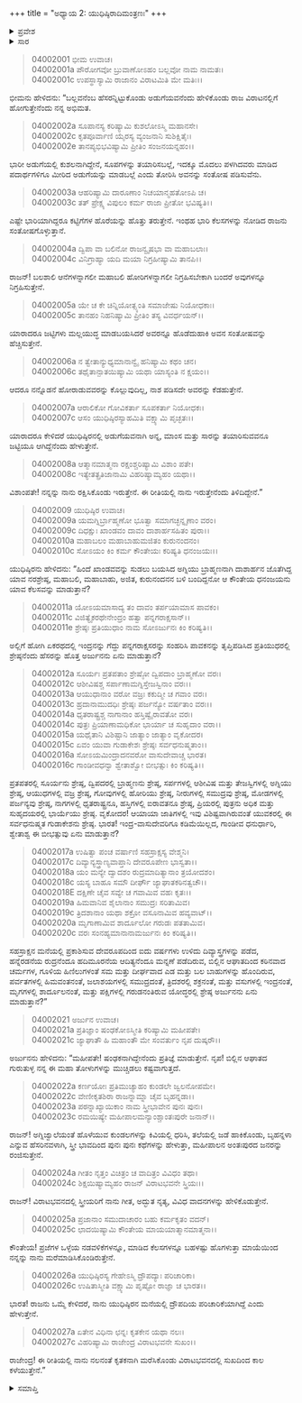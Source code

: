 +++
title = "ಅಧ್ಯಾಯ 2: ಯುಧಿಷ್ಠಿರಾದಿಮಂತ್ರಣಃ"
+++

<details><summary>ಪ್ರವೇಶ</summary>


।।   ಓಂ ಓಂ ನಮೋ ನಾರಾಯಣಾಯ।।   ಶ್ರೀ ವೇದವ್ಯಾಸಾಯ ನಮಃ ।।

ಶ್ರೀ ಕೃಷ್ಣದ್ವೈಪಾಯನ ವೇದವ್ಯಾಸ ವಿರಚಿತ  

**ಶ್ರೀ ಮಹಾಭಾರತ**

**ವಿರಾಟ ಪರ್ವ**

**ವೈರಾಟ ಪರ್ವ**

**ಅಧ್ಯಾಯ 2**

</details>


<details><summary>ಸಾರ</summary>

ಬಲ್ಲವನೆಂಬ ಹೆಸರನ್ನಿಟ್ಟುಕೊಂಡು ಅಡುಗೆಯವನೆಂದು ಹೇಳಿಕೊಂಡು ರಾಜ ವಿರಾಟನಲ್ಲಿಗೆ ಹೋಗುತ್ತೇನೆಂದು ಭೀಮನು ನಿರ್ಧರಿಸುವುದು (1-8). ಷಂಢಕನಾಗಿದ್ದೇನೆಂದು ಪ್ರತಿಜ್ಞೆ ಮಾಡಿ ಬೃಹನ್ನಳಾ ಎನ್ನುವ ಹೆಸರಿನವಳಾಗಿ, ಸ್ತ್ರೀ ಭಾವದಿಂದ ಮಹೀಪಾಲನ ಅಂತಃಪುರದಲ್ಲಿರುತ್ತೇನೆಂದು ಅರ್ಜುನನು ಹೇಳುವುದು (9-27).

</details>




> 04002001 ಭೀಮ ಉವಾಚ।  
04002001a ಪೌರೋಗವೋ ಬ್ರುವಾಣೋಽಹಂ ಬಲ್ಲವೋ ನಾಮ ನಾಮತಃ।  
04002001c ಉಪಸ್ಥಾಸ್ಯಾಮಿ ರಾಜಾನಂ ವಿರಾಟಮಿತಿ ಮೇ ಮತಿಃ।।

ಭೀಮನು ಹೇಳಿದನು: “ಬಲ್ಲವನೆಂಬ ಹೆಸರನ್ನಿಟ್ಟುಕೊಂಡು ಅಡುಗೆಯವನೆಂದು ಹೇಳಿಕೊಂಡು ರಾಜ ವಿರಾಟನಲ್ಲಿಗೆ ಹೋಗುತ್ತೇನೆಂದು ನನ್ನ ಅಭಿಮತ.

> 04002002a ಸೂಪಾನಸ್ಯ ಕರಿಷ್ಯಾಮಿ ಕುಶಲೋಽಸ್ಮಿ ಮಹಾನಸೇ।  
04002002c ಕೃತಪೂರ್ವಾಣಿ ಯೈರಸ್ಯ ವ್ಯಂಜನಾನಿ ಸುಶಿಕ್ಷಿತೈಃ।  
04002002e ತಾನಪ್ಯಭಿಭವಿಷ್ಯಾಮಿ ಪ್ರೀತಿಂ ಸಂಜನಯನ್ನಹಂ।।

ಭಾರೀ ಅಡುಗೆಯಲ್ಲಿ ಕುಶಲನಾಗಿದ್ದೇನೆ, ಸೂಪಗಳನ್ನು ತಯಾರಿಸಬಲ್ಲೆ, ಇದಕ್ಕೂ ಮೊದಲು ಪಳಗಿದವರು ಮಾಡಿದ ಪದಾರ್ಥಗಳಿಗೂ ಮೀರಿದ ಅಡುಗೆಯನ್ನು ಮಾಡಬಲ್ಲೆ ಎಂದು ತೋರಿಸಿ ಅವನನ್ನು ಸಂತೋಷ ಪಡಿಸುವೆನು.

> 04002003a ಆಹರಿಷ್ಯಾಮಿ ದಾರೂಣಾಂ ನಿಚಯಾನ್ಮಹತೋಽಪಿ ಚ।  
04002003c ತತ್ ಪ್ರೇಕ್ಷ್ಯ ವಿಪುಲಂ ಕರ್ಮ ರಾಜಾ ಪ್ರೀತೋ ಭವಿಷ್ಯತಿ।।

ಎಷ್ಟೇ ಭಾರಿಯಾಗಿದ್ದರೂ ಕಟ್ಟಿಗೆಗಳ ಹೊರೆಯನ್ನು ಹೊತ್ತು ತರುತ್ತೇನೆ. ಇಂಥಹ ಭಾರಿ ಕೆಲಸಗಳನ್ನು ನೋಡಿದ ರಾಜನು ಸಂತೋಷಗೊಳ್ಳುತ್ತಾನೆ.

> 04002004a ದ್ವಿಪಾ ವಾ ಬಲಿನೋ ರಾಜನ್ವೃಷಭಾ ವಾ ಮಹಾಬಲಾಃ।  
04002004c ವಿನಿಗ್ರಾಹ್ಯಾ ಯದಿ ಮಯಾ ನಿಗ್ರಹೀಷ್ಯಾಮಿ ತಾನಪಿ।।

ರಾಜನ್! ಬಲಶಾಲಿ ಆನೆಗಳನ್ನಾಗಲೀ ಮಹಾಬಲಿ ಹೋರಿಗಳನ್ನಾಗಲೀ ನಿಗ್ರಹಿಸಬೇಕಾಗಿ ಬಂದರೆ ಅವುಗಳನ್ನೂ ನಿಗ್ರಹಿಸುತ್ತೇನೆ.

> 04002005a ಯೇ ಚ ಕೇ ಚಿನ್ನಿಯೋತ್ಸ್ಯಂತಿ ಸಮಾಜೇಷು ನಿಯೋಧಕಾಃ।  
04002005c ತಾನಹಂ ನಿಹನಿಷ್ಯಾಮಿ ಪ್ರೀತಿಂ ತಸ್ಯ ವಿವರ್ಧಯನ್।।

ಯಾರಾದರೂ ಜಟ್ಟಿಗಳು ಮಲ್ಲಯುದ್ಧ ಮಾಡಬಯಸಿದರೆ ಅವರನ್ನೂ ಹೊಡೆದುಹಾಕಿ ಅವನ ಸಂತೋಷವನ್ನು ಹೆಚ್ಚಿಸುತ್ತೇನೆ.

> 04002006a ನ ತ್ವೇತಾನ್ಯುಧ್ಯಮಾನಾನ್ವೈ ಹನಿಷ್ಯಾಮಿ ಕಥಂ ಚನ।  
04002006c ತಥೈತಾನ್ಪಾತಯಿಷ್ಯಾಮಿ ಯಥಾ ಯಾಸ್ಯಂತಿ ನ ಕ್ಷಯಂ।।

ಆದರೂ ನನ್ನೊಡನೆ ಹೋರಾಡುವವರನ್ನು ಕೊಲ್ಲುವುದಿಲ್ಲ, ನಾಶ ಪಡಿಸದೇ ಅವರನ್ನು ಕೆಡಹುತ್ತೇನೆ.

> 04002007a ಆರಾಲಿಕೋ ಗೋವಿಕರ್ತಾ ಸೂಪಕರ್ತಾ ನಿಯೋಧಕಃ।  
04002007c ಆಸಂ ಯುಧಿಷ್ಠಿರಸ್ಯಾಹಮಿತಿ ವಕ್ಷ್ಯಾಮಿ ಪೃಚ್ಛತಃ।।

ಯಾರಾದರೂ ಕೇಳಿದರೆ ಯುಧಿಷ್ಠಿರನಲ್ಲಿ ಅಡುಗೆಯವನಾಗಿ ಅನ್ನ, ಮಾಂಸ ಮತ್ತು ಸಾರನ್ನು ತಯಾರಿಸುವವನೂ ಜಟ್ಟಿಯೂ ಆಗಿದ್ದೆನೆಂದು ಹೇಳುತ್ತೇನೆ.

> 04002008a ಆತ್ಮಾನಮಾತ್ಮನಾ ರಕ್ಷಂಶ್ಚರಿಷ್ಯಾಮಿ ವಿಶಾಂ ಪತೇ।  
04002008c ಇತ್ಯೇತತ್ಪ್ರತಿಜಾನಾಮಿ ವಿಹರಿಷ್ಯಾಮ್ಯಹಂ ಯಥಾ।।

ವಿಶಾಂಪತೇ! ನನ್ನನ್ನು ನಾನು ರಕ್ಷಿಸಿಕೊಂಡು ಇರುತ್ತೇನೆ. ಈ ರೀತಿಯಲ್ಲಿ ನಾನು ಇರುತ್ತೇನೆಂದು ತಿಳಿದಿದ್ದೇನೆ.”

> 04002009 ಯುಧಿಷ್ಠಿರ ಉವಾಚ।  
04002009a ಯಮಗ್ನಿರ್ಬ್ರಾಹ್ಮಣೋ ಭೂತ್ವಾ ಸಮಾಗಚ್ಛನ್ನೃಣಾಂ ವರಂ।  
04002009c ದಿಧಕ್ಷುಃ ಖಾಂಡವಂ ದಾವಂ ದಾಶಾರ್ಹಸಹಿತಂ ಪುರಾ।।  
04002010a ಮಹಾಬಲಂ ಮಹಾಬಾಹುಮಜಿತಂ ಕುರುನಂದನಂ।  
04002010c ಸೋಽಯಂ ಕಿಂ ಕರ್ಮ ಕೌಂತೇಯಃ ಕರಿಷ್ಯತಿ ಧನಂಜಯಃ।।

ಯುಧಿಷ್ಠಿರನು ಹೇಳಿದನು: “ಹಿಂದೆ ಖಾಂಡವವನ್ನು ಸುಡಲು ಬಯಸಿದ ಅಗ್ನಿಯು ಬ್ರಾಹ್ಮಣನಾಗಿ ದಾಶಾರ್ಹನ ಜೊತೆಗಿದ್ದ ಯಾವ ನರಶ್ರೇಷ್ಠ, ಮಹಾಬಲಿ, ಮಹಾಬಾಹು, ಅಜಿತ, ಕುರುನಂದನನ ಬಳಿ ಬಂದಿದ್ದನೋ ಆ ಕೌಂತೇಯ ಧನಂಜಯನು ಯಾವ ಕೆಲಸವನ್ನು ಮಾಡುತ್ತಾನೆ?

> 04002011a ಯೋಽಯಮಾಸಾದ್ಯ ತಂ ದಾವಂ ತರ್ಪಯಾಮಾಸ ಪಾವಕಂ।  
04002011c ವಿಜಿತ್ಯೈಕರಥೇನೇಂದ್ರಂ ಹತ್ವಾ ಪನ್ನಗರಾಕ್ಷಸಾನ್।।   
04002011e ಶ್ರೇಷ್ಠಃ ಪ್ರತಿಯುಧಾಂ ನಾಮ ಸೋಽರ್ಜುನಃ ಕಿಂ ಕರಿಷ್ಯತಿ।।

ಅಲ್ಲಿಗೆ ಹೋಗಿ ಏಕರಥದಲ್ಲಿ ಇಂದ್ರನನ್ನು ಗೆದ್ದು ಪನ್ನಗರಾಕ್ಷಸರನ್ನು ಸಂಹರಿಸಿ ಪಾವಕನನ್ನು ತೃಪ್ತಿಪಡಿಸಿದ ಪ್ರತಿಯುಧರಲ್ಲಿ ಶ್ರೇಷ್ಠನೆಂದು ಹೆಸರನ್ನು ಹೊತ್ತ ಅರ್ಜುನನು ಏನು ಮಾಡುತ್ತಾನೆ?

> 04002012a ಸೂರ್ಯಃ ಪ್ರತಪತಾಂ ಶ್ರೇಷ್ಠೋ ದ್ವಿಪದಾಂ ಬ್ರಾಹ್ಮಣೋ ವರಃ।  
04002012c ಆಶೀವಿಷಶ್ಚ ಸರ್ಪಾಣಾಮಗ್ನಿಸ್ತೇಜಸ್ವಿನಾಂ ವರಃ।।  
04002013a ಆಯುಧಾನಾಂ ವರೋ ವಜ್ರಃ ಕಕುದ್ಮೀ ಚ ಗವಾಂ ವರಃ।  
04002013c ಹ್ರದಾನಾಮುದಧಿಃ ಶ್ರೇಷ್ಠಃ ಪರ್ಜನ್ಯೋ ವರ್ಷತಾಂ ವರಃ।।  
04002014a ಧೃತರಾಷ್ಟ್ರಶ್ಚ ನಾಗಾನಾಂ ಹಸ್ತಿಷ್ವೈರಾವತೋ ವರಃ।  
04002014c ಪುತ್ರಃ ಪ್ರಿಯಾಣಾಮಧಿಕೋ ಭಾರ್ಯಾ ಚ ಸುಹೃದಾಂ ವರಾ।।  
04002015a ಯಥೈತಾನಿ ವಿಶಿಷ್ಟಾನಿ ಜಾತ್ಯಾಂ ಜಾತ್ಯಾಂ ವೃಕೋದರ।  
04002015c ಏವಂ ಯುವಾ ಗುಡಾಕೇಶಃ ಶ್ರೇಷ್ಠಃ ಸರ್ವಧನುಷ್ಮತಾಂ।।   
04002016a ಸೋಽಯಮಿಂದ್ರಾದನವರೋ ವಾಸುದೇವಾಚ್ಚ ಭಾರತ।  
04002016c ಗಾಂಡೀವಧನ್ವಾ ಶ್ವೇತಾಶ್ವೋ ಬೀಭತ್ಸುಃ ಕಿಂ ಕರಿಷ್ಯತಿ।।

ಪ್ರತಪತರಲ್ಲಿ ಸೂರ್ಯನು ಶ್ರೇಷ್ಠ, ದ್ವಿಪದರಲ್ಲಿ ಬ್ರಾಹ್ಮಣನು ಶ್ರೇಷ್ಠ, ಸರ್ಪಗಳಲ್ಲಿ ಆಶೀವಿಷ ಮತ್ತು ತೇಜಸ್ವಿಗಳಲ್ಲಿ ಅಗ್ನಿಯು ಶ್ರೇಷ್ಠ, ಆಯುಧಗಳಲ್ಲಿ ವಜ್ರ ಶ್ರೇಷ್ಠ, ಗೋವುಗಳಲ್ಲಿ ಹೋರಿಯು ಶ್ರೇಷ್ಠ, ನೀರುಗಳಲ್ಲಿ ಸಮುದ್ರವು ಶ್ರೇಷ್ಠ, ಮೋಡಗಳಲ್ಲಿ ಪರ್ಜನ್ಯವು ಶ್ರೇಷ್ಠ, ನಾಗಗಳಲ್ಲಿ ಧೃತರಾಷ್ಟ್ರನೂ, ಹಸ್ತಿಗಳಲ್ಲಿ ಐರಾವತನೂ ಶ್ರೇಷ್ಠ, ಪ್ರಿಯರಲ್ಲಿ ಪುತ್ರನು ಅಧಿಕ ಮತ್ತು ಸುಹೃದಯರಲ್ಲಿ ಭಾರ್ಯೆಯು ಶ್ರೇಷ್ಠ. ವೃಕೋದರ! ಆಯಾಯಾ ಜಾತಿಗಳಲ್ಲಿ ಇವು ವಿಶಿಷ್ಟವಾಗಿರುವಂತೆ ಯುವಕರಲ್ಲಿ ಈ ಸರ್ವಧನುಷ್ಮತ ಗುಡಾಕೇಶನು ಶ್ರೇಷ್ಠ. ಭಾರತ! ಇಂದ್ರ-ವಾಸುದೇವರಿಗೂ ಕಡಿಮೆಯಿಲ್ಲದ, ಗಾಂಡೀವ ಧನುರ್ಧಾರಿ, ಶ್ವೇತಾಶ್ವ ಈ ಬೀಭತ್ಸುವು ಏನು ಮಾಡುತ್ತಾನೆ?

> 04002017a ಉಷಿತ್ವಾ ಪಂಚ ವರ್ಷಾಣಿ ಸಹಸ್ರಾಕ್ಷಸ್ಯ ವೇಶ್ಮನಿ।   
04002017c ದಿವ್ಯಾನ್ಯಸ್ತ್ರಾಣ್ಯವಾಪ್ತಾನಿ ದೇವರೂಪೇಣ ಭಾಸ್ವತಾ।।  
04002018a ಯಂ ಮನ್ಯೇ ದ್ವಾದಶಂ ರುದ್ರಮಾದಿತ್ಯಾನಾಂ ತ್ರಯೋದಶಂ।  
04002018c ಯಸ್ಯ ಬಾಹೂ ಸಮೌ ದೀರ್ಘೌ ಜ್ಯಾಘಾತಕಠಿನತ್ವಚೌ।।   
04002018E ದಕ್ಷಿಣೇ ಚೈವ ಸವ್ಯೇ ಚ ಗವಾಮಿವ ವಹಃ ಕೃತಃ।।  
04002019a ಹಿಮವಾನಿವ ಶೈಲಾನಾಂ ಸಮುದ್ರಃ ಸರಿತಾಮಿವ।  
04002019c ತ್ರಿದಶಾನಾಂ ಯಥಾ ಶಕ್ರೋ ವಸೂನಾಮಿವ ಹವ್ಯವಾಟ್।।  
04002020a ಮೃಗಾಣಾಮಿವ ಶಾರ್ದೂಲೋ ಗರುಡಃ ಪತತಾಮಿವ।  
04002020c ವರಃ ಸಂನಹ್ಯಮಾನಾನಾಮರ್ಜುನಃ ಕಿಂ ಕರಿಷ್ಯತಿ।।

ಸಹಸ್ರಾಕ್ಷನ ಮನೆಯಲ್ಲಿ ಪ್ರಕಾಶಿಸುವ ದೇವರೂಪದಿಂದ ಐದು ವರ್ಷಗಳು ಉಳಿದು ದಿವ್ಯಾಸ್ತ್ರಗಳನ್ನು ಪಡೆದ, ಹನ್ನೆರಡನೆಯ ರುದ್ರನೆಂದೂ ಹದಿಮೂರನೆಯ ಆದಿತ್ಯನೆಂದೂ ಮನ್ನಣೆ ಪಡೆದಿರುವ, ಬಿಲ್ಲಿನ ಆಘಾತದಿಂದ ಕಠಿನವಾದ ಚರ್ಮಗಳ, ಗೂಳಿಯ ಹಿಣಿಲುಗಳಂತೆ ಸಮ ಮತ್ತು ದೀರ್ಘವಾದ ಎಡ ಮತ್ತು ಬಲ ಬಾಹುಗಳನ್ನು ಹೊಂದಿರುವ, ಪರ್ವತಗಳಲ್ಲಿ ಹಿಮವಂತನಂತೆ, ಜಲಾಶಯಗಳಲ್ಲಿ ಸಮುದ್ರದಂತೆ, ತ್ರಿದಶರಲ್ಲಿ ಶಕ್ರನಂತೆ, ಮತ್ತು ವಸುಗಳಲ್ಲಿ ಇಂದ್ರನಂತೆ, ಮೃಗಗಳಲ್ಲಿ ಶಾರ್ದೂಲನಂತೆ, ಮತ್ತು ಪಕ್ಷಿಗಳಲ್ಲಿ ಗರುಡನಂತಿರುವ ಯೋದ್ಧರಲ್ಲಿ ಶ್ರೇಷ್ಠ ಅರ್ಜುನನು ಏನು ಮಾಡುತ್ತಾನೆ?”

> 04002021 ಅರ್ಜುನ ಉವಾಚ।  
04002021a ಪ್ರತಿಜ್ಞಾಂ ಷಂಢಕೋಽಸ್ಮೀತಿ ಕರಿಷ್ಯಾಮಿ ಮಹೀಪತೇ।   
04002021c ಜ್ಯಾಘಾತೌ ಹಿ ಮಹಾಂತೌ ಮೇ ಸಂವರ್ತುಂ ನೃಪ ದುಷ್ಕರೌ।।

ಅರ್ಜುನನು ಹೇಳಿದನು: “ಮಹೀಪತೇ! ಷಂಢಕನಾಗಿದ್ದೇನೆಂದು ಪ್ರತಿಜ್ಞೆ ಮಾಡುತ್ತೇನೆ. ನೃಪ! ಬಿಲ್ಲಿನ ಆಘಾತದ ಗುರುತುಳ್ಳ ನನ್ನ ಈ ಮಹಾ ತೋಳುಗಳನ್ನು ಮುಚ್ಚಿಡಲು ಕಷ್ಟವಾಗುತ್ತದೆ.

> 04002022a ಕರ್ಣಯೋಃ ಪ್ರತಿಮುಚ್ಯಾಹಂ ಕುಂಡಲೇ ಜ್ವಲನೋಪಮೇ।  
04002022c ವೇಣೀಕೃತಶಿರಾ ರಾಜನ್ನಾಮ್ನಾ ಚೈವ ಬೃಹನ್ನಡಾ।।   
04002023a ಪಠನ್ನಾಖ್ಯಾಯಿಕಾಂ ನಾಮ ಸ್ತ್ರೀಭಾವೇನ ಪುನಃ ಪುನಃ।  
04002023c ರಮಯಿಷ್ಯೇ ಮಹೀಪಾಲಮನ್ಯಾಂಶ್ಚಾಂತಃಪುರೇ ಜನಾನ್।।

ರಾಜನ್! ಅಗ್ನಿಜ್ವಾಲೆಯಂತೆ ಹೊಳೆಯುವ ಕುಂಡಲಗಳನ್ನು ಕಿವಿಯಲ್ಲಿ ಧರಿಸಿ, ತಲೆಯಲ್ಲಿ ಜಡೆ ಹಾಕಿಕೊಂಡು, ಬೃಹನ್ನಳಾ ಎನ್ನುವ ಹೆಸರಿನವಳಾಗಿ, ಸ್ತ್ರೀ ಭಾವದಿಂದ ಪುನಃ ಪುನಃ ಕಥೆಗಳನ್ನು ಹೇಳುತ್ತಾ, ಮಹೀಪಾಲನ ಅಂತಃಪುರದ ಜನರನ್ನು ರಂಜಿಸುತ್ತೇನೆ.

> 04002024a ಗೀತಂ ನೃತ್ತಂ ವಿಚಿತ್ರಂ ಚ ವಾದಿತ್ರಂ ವಿವಿಧಂ ತಥಾ।  
04002024c ಶಿಕ್ಷಯಿಷ್ಯಾಮ್ಯಹಂ ರಾಜನ್ ವಿರಾಟಭವನೇ ಸ್ತ್ರಿಯಃ।।

ರಾಜನ್! ವಿರಾಟಭವನದಲ್ಲಿ ಸ್ತ್ರೀಯರಿಗೆ ನಾನು ಗೀತ, ಅದ್ಭುತ ನೃತ್ಯ, ವಿವಿಧ ವಾದನಗಳನ್ನು ಹೇಳಿಕೊಡುತ್ತೇನೆ.

> 04002025a ಪ್ರಜಾನಾಂ ಸಮುದಾಚಾರಂ ಬಹು ಕರ್ಮಕೃತಂ ವದನ್।   
04002025c ಛಾದಯಿಷ್ಯಾಮಿ ಕೌಂತೇಯ ಮಾಯಯಾತ್ಮಾನಮಾತ್ಮನಾ।।

ಕೌಂತೇಯ! ಪ್ರಜೆಗಳ ಒಳ್ಳೆಯ ನಡವಳಿಕೆಗಳನ್ನೂ, ಮಾಡಿದ ಕೆಲಸಗಳನ್ನೂ ಬಹಳಷ್ಟು ಹೊಗಳುತ್ತಾ ಮಾಯೆಯಿಂದ ನನ್ನನ್ನು ನಾನು ಮರೆಮಾಡಿಸಿಕೊಂಡಿರುತ್ತೇನೆ.

> 04002026a ಯುಧಿಷ್ಠಿರಸ್ಯ ಗೇಹೇಽಸ್ಮಿ ದ್ರೌಪದ್ಯಾಃ ಪರಿಚಾರಿಕಾ।  
04002026c ಉಷಿತಾಸ್ಮೀತಿ ವಕ್ಷ್ಯಾಮಿ ಪೃಷ್ಟೋ ರಾಜ್ಞಾ ಚ ಭಾರತ।।

ಭಾರತ! ರಾಜನು ಒಮ್ಮೆ ಕೇಳಿದರೆ, ನಾನು ಯುಧಿಷ್ಠಿರನ ಮನೆಯಲ್ಲಿ ದ್ರೌಪದಿಯ ಪರಿಚಾರಿಕೆಯಾಗಿದ್ದೆ ಎಂದು ಹೇಳುತ್ತೇನೆ.

> 04002027a ಏತೇನ ವಿಧಿನಾ ಛನ್ನಃ ಕೃತಕೇನ ಯಥಾ ನಲಃ।  
04002027c ವಿಹರಿಷ್ಯಾಮಿ ರಾಜೇಂದ್ರ ವಿರಾಟಭವನೇ ಸುಖಂ।।

ರಾಜೇಂದ್ರ! ಈ ರೀತಿಯಲ್ಲಿ ನಾನು ನಲನಂತೆ ಕೃತಕನಾಗಿ ಮರೆಸಿಕೊಂಡು ವಿರಾಟಭವನದಲ್ಲಿ ಸುಖದಿಂದ ಕಾಲ ಕಳೆಯುತ್ತೇನೆ.”


<details><summary>ಸಮಾಪ್ತಿ</summary>


ಇತಿ ಶ್ರೀಮಹಾಭಾರತೇ ವಿರಾಟಪರ್ವಣಿ ವೈರಾಟಪರ್ವಣಿ ಯುಧಿಷ್ಠಿರಾದಿಮಂತ್ರಣೇ ದ್ವಿತೀಯೋಽಧ್ಯಾಯಃ।।  
ಇದು ಶ್ರೀ ಮಹಾಭಾರತದ ವಿರಾಟಪರ್ವದಲ್ಲಿ ವೈರಾಟಪರ್ವದಲ್ಲಿ ಯುಧಿಷ್ಠಿರ ಮೊದಲಾದವರ ಸಮಾಲೋಚನೆಯಲ್ಲಿ ಎರಡನೆಯ ಅಧ್ಯಾಯವು.


</details>
